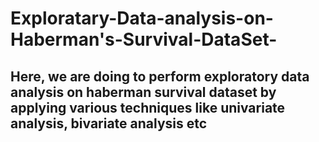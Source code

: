 # Exploratary-Data-analysis-on-Haberman's-Survival-DataSet-
## Here, we are doing to perform exploratory data analysis on haberman survival dataset by applying various techniques like univariate analysis, bivariate analysis etc
